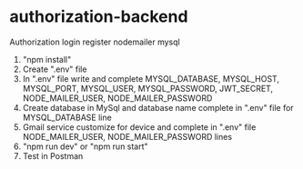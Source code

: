 # authorization-backend
Authorization login register nodemailer mysql 
1. "npm install"
2. Create ".env" file
3. In ".env" file write and complete MYSQL_DATABASE, MYSQL_HOST, MYSQL_PORT, MYSQL_USER, MYSQL_PASSWORD, JWT_SECRET, NODE_MAILER_USER, NODE_MAILER_PASSWORD
4. Create database in MySql and database name complete in ".env" file for MYSQL_DATABASE line
5. Gmail service customize for device and complete in ".env" file NODE_MAILER_USER, NODE_MAILER_PASSWORD lines
6. "npm run dev" or "npm run start"
7. Test in Postman
